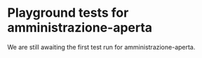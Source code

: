 # Playground tests for amministrazione-aperta
We are still awaiting the first test run for amministrazione-aperta.
